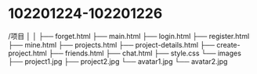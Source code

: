 # 102201224-102201226
/项目
│
│
├── forget.html
├── main.html
├── login.html
├── register.html
├── mine.html                 <!-- “我的”页面 -->
├── projects.html             <!-- 项目页面 -->
├── project-details.html      <!-- 项目详情页面 -->
├── create-project.html       <!-- 发布新项目页面 -->
├── friends.html              <!-- 好友页面 -->
├── chat.html                 <!-- 私聊页面 -->
├── style.css
└── images                    <!-- 图片文件夹 -->
    ├── project1.jpg          <!-- 项目图片 -->
    ├── project2.jpg
    └── avatar1.jpg            <!-- 用户头像 -->
    └── avatar2.jpg    
